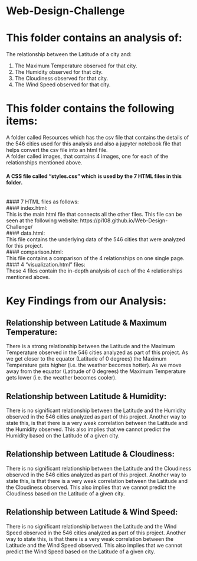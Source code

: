 # Web-Design-Challenge

# This folder contains an analysis of:
The relationship between the Latitude of a city and:
1.	The Maximum Temperature observed for that city.
2.	The Humidity observed for that city.
3.	The Cloudiness observed for that city.
4.	The Wind Speed observed for that city.

# This folder contains the following items:
A folder called Resources which  has the csv file that contains the details of the 546 cities used for this analysis and also a jupyter notebook file that helps convert the csv file into an html file.
<br>
A folder called images, that contains 4 images, one for each of the relationships mentioned above.
<br>
#### A CSS file called “styles.css” which is used by the 7 HTML files in this folder.
<br>
#### 7 HTML files as follows:
<br>
#### index.html: 
<br>
This is the main html file that connects all the other files. This file can be seen at the following website:
https://pi108.github.io/Web-Design-Challenge/
<br>
#### data.html: 
<br>
This file contains the underlying data of the 546 cities that were analyzed for this project.
<br>
#### comparison.html:
<br>
This file contains a comparison of the 4 relationships on one single page.
<br>
#### 4 “visualization.html” files: 
<br>
These 4 files contain the in-depth analysis of each of the 4 relationships mentioned above.

# Key Findings from our Analysis:
## Relationship between Latitude & Maximum Temperature:
There is a strong relationship between the Latitude and the Maximum Temperature observed in the 546 cities analyzed as part of this project. As we get closer to the equator (Latitude of 0 degrees) the Maximum Temperature gets higher (i.e. the weather becomes hotter). As we move away from the equator (Latitude of 0 degrees) the Maximum Temperature gets lower (i.e. the weather becomes cooler).
## Relationship between Latitude & Humidity:
There is no significant relationship between the Latitude and the Humidity observed in the 546 cities analyzed as part of this project. Another way to state this, is that there is a very weak correlation between the Latitude and the Humidity observed. This also implies that we cannot predict the Humidity based on the Latitude of a given city.
## Relationship between Latitude & Cloudiness:
There is no significant relationship between the Latitude and the Cloudiness observed in the 546 cities analyzed as part of this project. Another way to state this, is that there is a very weak correlation between the Latitude and the Cloudiness observed. This also implies that we cannot predict the Cloudiness based on the Latitude of a given city.
## Relationship between Latitude & Wind Speed:
There is no significant relationship between the Latitude and the Wind Speed observed in the 546 cities analyzed as part of this project. Another way to state this, is that there is a very weak correlation between the Latitude and the Wind Speed observed. This also implies that we cannot predict the Wind Speed based on the Latitude of a given city.
